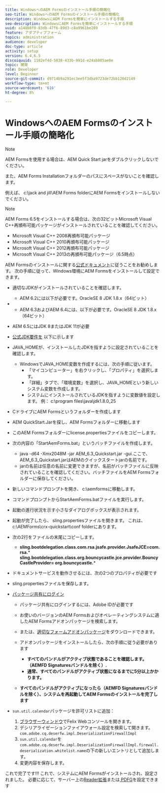 ```yaml
---
title: WindowsへのAEM Formsのインストール手順の簡略化
seo-title: WindowsへのAEM Formsのインストール手順の簡略化
description: WindowsにAEM Formsを簡単にインストールする手順
seo-description: WindowsにAEM Formsを簡単にインストールする手順
uuid: a148b8f0-83db-47f6-89d3-c8a9961be289
feature: アダプティブフォーム
topics: administration
audience: developer
doc-type: article
activity: setup
version: 6.4,6.5
discoiquuid: 1182ef4d-5838-433b-991d-e24ab805ae0e
topic: 開発
role: Developer
level: Beginner
source-git-commit: d9714b9a291ec3ee5f3dba9723de72bb120d2149
workflow-type: tm+mt
source-wordcount: '616'
ht-degree: 8%

---
```



# WindowsへのAEM Formsのインストール手順の簡略化

>[!NOTE]
>
>AEM Formsを使用する場合は、AEM Quick Start jarをダブルクリックしないでください。
>
>また、AEM Forms Installationフォルダーのパスにスペースがないことを確認します。
>
>例えば、 c:\jack and jill\AEM Forms folderにAEM Formsをインストールしないでください。

>[!NOTE]
>
>AEM Forms 6.5をインストールする場合は、次の32ビットMicrosoft Visual C++再頒布可能パッケージがインストールされていることを確認してください。
>
>* Microsoft Visual C++ 2008再頒布可能パッケージ
>* Microsoft Visual C++ 2010再頒布可能パッケージ
>* Microsoft Visual C++ 2012再頒布可能パッケージ
>* Microsoft Visual C++ 2013の再頒布可能パッケージ（6.5時点）


AEM Formsのインストールに関する[公式ドキュメント](https://helpx.adobe.com/jp/experience-manager/6-3/forms/using/installing-configuring-aem-forms-osgi.html)に従うことをお勧めします。 次の手順に従って、Windows環境にAEM Formsをインストールして設定できます。

* 適切なJDKがインストールされていることを確認します。
   * AEM 6.2には以下が必要です。OracleSE 8 JDK 1.8.x（64ビット）
* 
   * AEM 6.3およびAEM 6.4には、以下が必要です。OracleSE 8 JDK 1.8.x（64ビット）
* AEM 6.5にはJDK 8またはJDK 11が必要
* [公式JDK要件を](https://helpx.adobe.com/jp/experience-manager/6-3/sites/deploying/using/technical-requirements.html) 以下に示します
* JAVA_HOMEが、インストールしたJDKを指すように設定されていることを確認します。
   * WindowsでJAVA_HOME変数を作成するには、次の手順に従います。
      * 「マイコンピューター」を右クリックし、「プロパティ」を選択します。
      * 「詳細」タブで、「環境変数」を選択し、JAVA_HOMEという新しいシステム変数を作成します。
      * システムにインストールされているJDKを指すように変数値を設定します。 例： c:\program files\java\jdk1.8.0_25

* CドライブにAEM Formsというフォルダーを作成します
* AEM QuickStart.Jarを探し、AEM Formsフォルダーに移動します
* このAEM Formsフォルダーにlicense.propertiesファイルをコピーします。
* 次の内容の「StartAemForms.bat」というバッチファイルを作成します。
   * java -d64 -Xmx2048M -jar AEM_6.3_Quickstart.jar -gui.ここで、AEM_6.3_Quickstart.jarはAEMのクイックスタートjarの名前です。
   * jarの名前は任意の名前に変更できますが、名前がバッチファイルに反映されていることを確認してください。バッチファイルをAEM Formsフォルダーに保存してください。

* 新しいコマンドプロンプトを開き、 c:\aemformsに移動します。

* コマンドプロンプトからStartAemForms.batファイルを実行します。

* 起動の進行状況を示す小さなダイアログボックスが表示されます。

* 起動が完了したら、 sling.propertiesファイルを開きます。 これは、c:\AEMForms\crx-quickstart\conf folderにあります。

* 次の2行をファイルの末尾にコピーします。
   * **sling.bootdelegation.class.com.rsa.jsafe.provider.JsafeJCE=com.rsa.*** **sling.bootdelegation.class.org.bouncycastle.jce.provider.BouncyCastleProvider= org.bouncycastle.***
* ドキュメントサービスを動作させるには、次の2つのプロパティが必要です
* sling.propertiesファイルを保存します。

* [パッケージ共有にログイン](http://localhost:4502/crx/packageshare/login.html)

   * パッケージ共有にログインするには、Adobe IDが必要です
   * お使いのバージョンのAEM Formsおよびオペレーティングシステムに適したAEM Formsアドオンパッケージを検索します。
   * または、[適切なフォームアドオンパッケージ](https://helpx.adobe.com/jp/aem-forms/kb/aem-forms-releases.html)をダウンロードできます。
   * アドオンパッケージをインストールしたら、次の手順に従う必要があります

      * **すべてのバンドルがアクティブ状態であることを確認します。（AEMFD Signaturesバンドルを除く）.**
      * **通常、すべてのバンドルがアクティブ状態になるまでに5分以上かかります。**
   * **すべてのバンドルがアクティブになったら（AEMFD Signaturesバンドルを除く）、システムを再起動してAEM Formsのインストールを完了します**


* `sun.util.calendar`パッケージを許可リストに追加：

   1. [ブラウザーウィンドウ](http://localhost:4502/system/console/configMgr)でFelix Webコンソールを開きます。
   2. デシリアライゼーションファイアウォール設定を検索して開きます。`com.adobe.cq.deserfw.impl.DeserializationFirewallImpl`
   3. `sun.util.calendar`を`com.adobe.cq.deserfw.impl.DeserializationFirewallImpl.firewall.deserialization.whitelist.name`の下の新しいエントリとして追加します。
   4. 変更内容を保存します。

これで完了です!!! これで、システムにAEM Formsがインストールされ、設定されました。
必要に応じて、サーバー上の[Reader拡張](https://helpx.adobe.com/experience-manager/6-3/forms/using/configuring-document-services.html)または[ PDFG](https://helpx.adobe.com/experience-manager/6-3/forms/using/install-configure-pdf-generator.html)を設定できます
